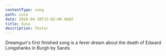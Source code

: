 ```yaml
---
contentType: song
path: susa
date: 2020-04-30T23:02:06.668Z
title: Susa
description: Tester
---
```

Dreamgun's first finished song is a fever dream about the death of Edward Longshanks in Burgh by Sands 